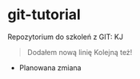 # git-tutorial
Repozytorium do szkoleń z GIT: KJ
> Dodałem nową linię
> Kolejną też!

* Planowana zmiana